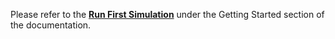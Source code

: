 <!-- TODO by MH revise and make sure content is up to date -->

Please refer to the [**Run First Simulation**](../getting-started/run-first-simulation.md)  under the Getting Started section of the documentation.
